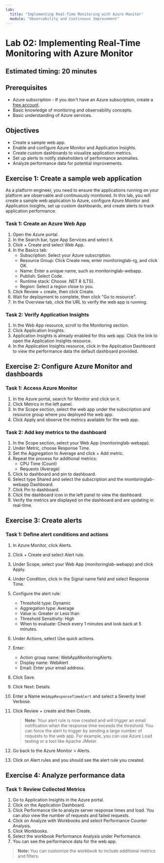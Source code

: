 ```yaml
---
lab:
  title: "Implementing Real-Time Monitoring with Azure Monitor"
  module: "Observability and Continuous Improvement"
---
```


# Lab 02: Implementing Real-Time Monitoring with Azure Monitor

## Estimated timing: 20 minutes

## Prerequisites

- Azure subscription - If you don't have an Azure subscription, create a [free account](https://azure.microsoft.com/free/).
- Basic knowledge of monitoring and observability concepts.
- Basic understanding of Azure services.

## Objectives

- Create a sample web app.
- Enable and configure Azure Monitor and Application Insights.
- Create custom dashboards to visualize application metrics.
- Set up alerts to notify stakeholders of performance anomalies.
- Analyze performance data for potential improvements.

## Exercise 1: Create a sample web application

As a platform engineer, you need to ensure the applications running on your platform are observable and continuously monitored. In this lab, you will create a sample web application to Azure, configure Azure Monitor and Application Insights, set up custom dashboards, and create alerts to track application performance.

### Task 1: Create an Azure Web App

1. Open the Azure portal.
1. In the Search bar, type App Services and select it.
1. Click + Create and select Web App.
1. In the Basics tab:
   - Subscription: Select your Azure subscription.
   - Resource Group: Click Create new, enter monitoringlab-rg, and click OK.
   - Name: Enter a unique name, such as monitoringlab-webapp.
   - Publish: Select Code.
   - Runtime stack: Choose .NET 8 (LTS).
   - Region: Select a region close to you.
1. Click Review + create, then click Create.
1. Wait for deployment to complete, then click "Go to resource".
1. In the Overview tab, click the URL to verify the web app is running.

### Task 2: Verify Application Insights

1. In the Web App resource, scroll to the Monitoring section.
1. Click Application Insights.
1. Application Insights is already enabled for this web app. Click the link to open the Application Insights resource.
1. In the Application Insights resource, click in the Application Dashboard to view the performance data the default dashboard provided.

## Exercise 2: Configure Azure Monitor and dashboards

### Task 1: Access Azure Monitor

1. In the Azure portal, search for Monitor and click on it.
1. Click Metrics in the left panel.
1. In the Scope section, select the web app under the subscription and resource group where you deployed the web app.
1. Click Apply and observe the metrics available for the web app.

### Task 2: Add key metrics to the dashboard

1. In the Scope section, select your Web App (monitoringlab-webapp).
1. Under Metric, choose Response Time.
1. Set the Aggregation to Average and click + Add metric.
1. Repeat the process for additional metrics:
   - CPU Time (Count)
   - Requests (Average)
1. Click to dashboard and pin to dashboard.
1. Select type Shared and select the subscription and the monitoringlab-webapp Dashboard.
1. Click Pin to dashboard.
1. Click the dashboard icon in the left panel to view the dashboard.
1. Verify the metrics are displayed on the dashboard and are updating in real-time.

## Exercise 3: Create alerts

### Task 1: Define alert conditions and actions

1. In Azure Monitor, click Alerts.
1. Click + Create and select Alert rule.
1. Under Scope, select your Web App (monitoringlab-webapp) and click Apply.
1. Under Condition, click in the Signal name field and select Response Time.
1. Configure the alert rule:
   - Threshold type: Dynamic
   - Aggregation type: Average
   - Value is: Greater or Less than
   - Threshold Sensitivity: High
   - When to evaluate: Check every 1 minutes and look back at 5 minutes.
1. Under Actions, select Use quick actions.
1. Enter:
   - Action group name: WebAppMonitoringAlerts
   - Display name: WebAlert
   - Email: Enter your email address.
1. Click Save.
1. Click Next: Details.
1. Enter a Name `WebAppResponseTimeAlert` and select a Severity level Verbose.
1. Click Review + create and then Create.

   > **Note:** Your alert rule is now created and will trigger an email notification when the response time exceeds the threshold. You can force the alert to trigger by sending a large number of requests to the web app. For example, you can use Azure Load testing or a tool like Apache JMeter.

1. Go back to the Azure Monitor > Alerts.
1. Click on Alert rules and you should see the alert rule you created.

## Exercise 4: Analyze performance data

### Task 1: Review Collected Metrics

1. Go to Application Insights in the Azure portal.
1. Click on the Application Dashboard.
1. Click Performance tile to analyze server response times and load. You can also view the number of requests and failed requests.
1. Click on Analyze with Workbooks and select Performance Counter Analysis.
1. Click Workbooks.
1. Select the workbook Performance Analysis under Performance.
1. You can see the performance data for the web app.

> **Note:** You can customize the workbook to include additional metrics and filters.
